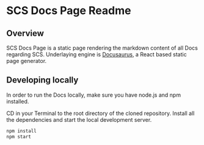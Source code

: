 # SCS Docs Page Readme

## Overview

SCS Docs Page is a static page rendering the markdown content of all Docs regarding SCS. Underlaying engine is [Docusaurus](https://docusaurus.io/), a React based static page generator.

## Developing locally

In order to run the Docs locally, make sure you have node.js and npm installed.

CD in your Terminal to the root directory of the cloned repository. Install all the dependencies and start the local development server.

```bash
npm install
npm start
```

